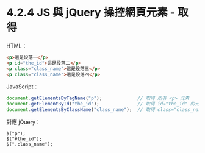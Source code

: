 # 4.2.4 JS 與 jQuery 操控網頁元素 - 取得

HTML：

```html
<p>這是段落一</p>
<p id="the_id">這是段落二</p>
<p class="class_name">這是段落三</p>
<p class="class_name">這是段落四</p>
```

JavaScript：

```js
document.getElementsByTagName("p");             // 取得 所有 <p> 元素
document.getElementById("the_id");              // 取得 id="the_id" 的元素
document.getElementsByClassName("class_name");  // 取得 class="class_name" 的元素
```

對應 jQuery：

```
$("p");
$("#the_id");
$(".class_name");
```




